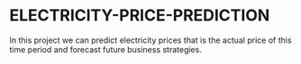 # ELECTRICITY-PRICE-PREDICTION
In this project we can predict electricity prices that is the actual price of this time period and forecast future business strategies.
